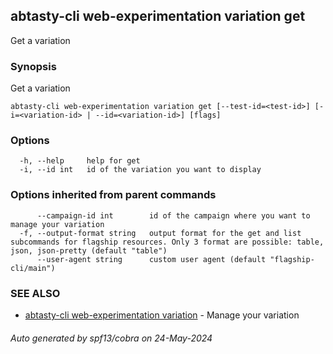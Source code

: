 ## abtasty-cli web-experimentation variation get

Get a variation

### Synopsis

Get a variation

```
abtasty-cli web-experimentation variation get [--test-id=<test-id>] [-i=<variation-id> | --id=<variation-id>] [flags]
```

### Options

```
  -h, --help     help for get
  -i, --id int   id of the variation you want to display
```

### Options inherited from parent commands

```
      --campaign-id int        id of the campaign where you want to manage your variation
  -f, --output-format string   output format for the get and list subcommands for flagship resources. Only 3 format are possible: table, json, json-pretty (default "table")
      --user-agent string      custom user agent (default "flagship-cli/main")
```

### SEE ALSO

* [abtasty-cli web-experimentation variation](abtasty-cli_web-experimentation_variation.md)	 - Manage your variation

###### Auto generated by spf13/cobra on 24-May-2024
